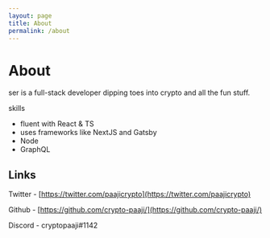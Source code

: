 ```yaml
---
layout: page
title: About
permalink: /about
---
```


# About

ser is a full-stack developer dipping toes into crypto and all the fun stuff.

skills

- fluent with React & TS
- uses frameworks like NextJS and Gatsby
- Node
- GraphQL

## Links

Twitter - [https://twitter.com/paajicrypto](https://twitter.com/paajicrypto)

Github - [https://github.com/crypto-paaji/](https://github.com/crypto-paaji/)

Discord - cryptopaaji#1142
